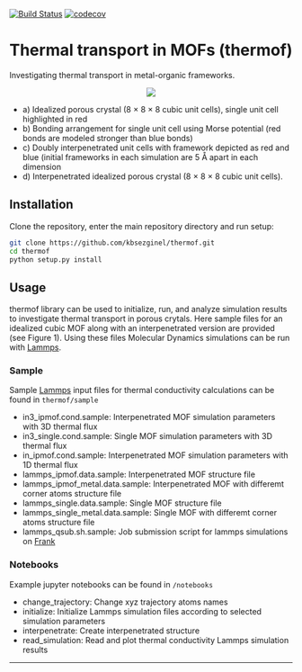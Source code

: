 [![Build Status](https://travis-ci.org/kbsezginel/thermof.svg?branch=master)](https://travis-ci.org/kbsezginel/thermof)
[![codecov](https://codecov.io/gh/kbsezginel/thermof/branch/master/graph/badge.svg)](https://codecov.io/gh/kbsezginel/thermof)

Thermal transport in MOFs (thermof)
===================================
Investigating thermal transport in metal-organic frameworks.

<p align="center"> <img src="img/Fig1.png"> </p>

-   a) Idealized porous crystal (8 × 8 × 8 cubic unit cells), single unit cell highlighted in red
-   b) Bonding arrangement for single unit cell using Morse potential (red bonds are modeled stronger than blue bonds)
-   c) Doubly interpenetrated unit cells with framework depicted as red and blue (initial frameworks in each simulation are 5 Å apart in each dimension
-   d) Interpenetrated idealized porous crystal (8 × 8 × 8 cubic unit cells).

Installation
------------

Clone the repository, enter the main repository directory and run setup:

```bash
git clone https://github.com/kbsezginel/thermof.git
cd thermof
python setup.py install
```

Usage
-----
thermof library can be used to initialize, run, and analyze simulation results to investigate thermal transport in porous crytals. Here sample files for an idealized cubic MOF along with an interpenetrated version are provided (see Figure 1). Using these files Molecular Dynamics simulations can be run with [Lammps].

### Sample
Sample [Lammps] input files for thermal conductivity calculations can be found in `thermof/sample`

-   in3_ipmof.cond.sample: Interpenetrated MOF simulation parameters with 3D thermal flux
-   in3_single.cond.sample: Single MOF simulation parameters with 3D thermal flux
-   in_ipmof.cond.sample: Interpenetrated MOF simulation parameters with 1D thermal flux
-   lammps_ipmof.data.sample: Interpenetrated MOF structure file
-   lammps_ipmof_metal.data.sample: Interpenetrated MOF with differemt corner atoms structure file
-   lammps_single.data.sample: Single MOF structure file
-   lammps_single_metal.data.sample: Single MOF with differemt corner atoms structure file
-   lammps_qsub.sh.sample: Job submission script for lammps simulations on [Frank]

### Notebooks
Example jupyter notebooks can be found in `/notebooks`

-   change_trajectory: Change xyz trajectory atoms names
-   initialize: Initialize Lammps simulation files according to selected simulation parameters
-   interpenetrate: Create interpenetrated structure
-   read_simulation: Read and plot thermal conductivity Lammps simulation results

-------------------------------------------------------------------------
[Lammps]: http://lammps.sandia.gov/ "Lammps home page"
[Frank]: http://core.sam.pitt.edu/frank "Frank home page"
